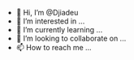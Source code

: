 - 👋 Hi, I’m @Djiadeu
- 👀 I’m interested in ...
- 🌱 I’m currently learning ...
- 💞️ I’m looking to collaborate on ...
- 📫 How to reach me ...

<!---
Djiadeu/Djiadeu is a ✨ special ✨ repository because its `README.md` (this file) appears on your GitHub profile.
You can click the Preview link to take a look at your changes.
--->
